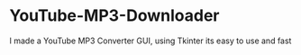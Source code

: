 # YouTube-MP3-Downloader
I made a YouTube MP3 Converter GUI, using Tkinter its easy to use and fast
